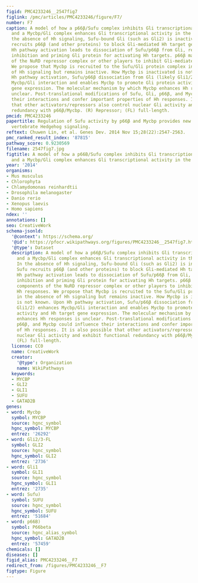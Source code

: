 ```yaml
---
figid: PMC4233246__2547fig7
figlink: /pmc/articles/PMC4233246/figure/F7/
number: F7
caption: A model of how a p66β/Sufu complex inhibits Gli transcriptional activity
  and a Mycbp/Gli complex enhances Gli transcriptional activity in the nucleus. In
  the absence of Hh signaling, Sufu-bound Gli (such as Gli2) is inactive, since Sufu
  recruits p66β (and other proteins) to block Gli-mediated Hh target gene expression.
  Hh pathway activation leads to dissociation of Sufu/p66β from Gli, releasing Gli
  inhibition and priming Gli protein for activating Hh targets. p66β may recruit components
  of the NuRD repressor complex or other players to inhibit Gli-mediated Hh responses.
  We propose that Mycbp is recruited to the Sufu/Gli protein complex in the absence
  of Hh signaling but remains inactive. How Mycbp is inactivated is not known. Upon
  Hh pathway activation, Sufu/p66β dissociation from Gli (likely Gli1/2) enhances
  Mycbp/Gli interaction and enables Mycbp to promote Gli protein activity and Hh target
  gene expression. The molecular mechanism by which Mycbp enhances Hh responses is
  unclear. Post-translational modifications of Sufu, Gli, p66β, and Mycbp could influence
  their interactions and confer important properties of Hh responses. It is also possible
  that other activators/repressors also control nuclear Gli activity and exhibit functional
  redundancy with p66β/Mycbp. (R) Repressor; (FL) full-length.
pmcid: PMC4233246
papertitle: Regulation of Sufu activity by p66β and Mycbp provides new insight into
  vertebrate Hedgehog signaling.
reftext: Chuwen Lin, et al. Genes Dev. 2014 Nov 15;28(22):2547-2563.
pmc_ranked_result_index: '87815'
pathway_score: 0.9230569
filename: 2547fig7.jpg
figtitle: A model of how a p66B/Sufu complex inhibits Gli transcriptional activity
  and a Mycbp/Gli complex enhances Gli transcriptional activity in the nucleus
year: '2014'
organisms:
- Mus musculus
- Chlorophyta
- Chlamydomonas reinhardtii
- Drosophila melanogaster
- Danio rerio
- Xenopus laevis
- Homo sapiens
ndex: ''
annotations: []
seo: CreativeWork
schema-jsonld:
  '@context': https://schema.org/
  '@id': https://pfocr.wikipathways.org/figures/PMC4233246__2547fig7.html
  '@type': Dataset
  description: A model of how a p66β/Sufu complex inhibits Gli transcriptional activity
    and a Mycbp/Gli complex enhances Gli transcriptional activity in the nucleus.
    In the absence of Hh signaling, Sufu-bound Gli (such as Gli2) is inactive, since
    Sufu recruits p66β (and other proteins) to block Gli-mediated Hh target gene expression.
    Hh pathway activation leads to dissociation of Sufu/p66β from Gli, releasing Gli
    inhibition and priming Gli protein for activating Hh targets. p66β may recruit
    components of the NuRD repressor complex or other players to inhibit Gli-mediated
    Hh responses. We propose that Mycbp is recruited to the Sufu/Gli protein complex
    in the absence of Hh signaling but remains inactive. How Mycbp is inactivated
    is not known. Upon Hh pathway activation, Sufu/p66β dissociation from Gli (likely
    Gli1/2) enhances Mycbp/Gli interaction and enables Mycbp to promote Gli protein
    activity and Hh target gene expression. The molecular mechanism by which Mycbp
    enhances Hh responses is unclear. Post-translational modifications of Sufu, Gli,
    p66β, and Mycbp could influence their interactions and confer important properties
    of Hh responses. It is also possible that other activators/repressors also control
    nuclear Gli activity and exhibit functional redundancy with p66β/Mycbp. (R) Repressor;
    (FL) full-length.
  license: CC0
  name: CreativeWork
  creator:
    '@type': Organization
    name: WikiPathways
  keywords:
  - MYCBP
  - GLI2
  - GLI1
  - SUFU
  - GATAD2B
genes:
- word: Mycbp
  symbol: MYCBP
  source: hgnc_symbol
  hgnc_symbol: MYCBP
  entrez: '26292'
- word: Gli2/3-FL
  symbol: GLI2
  source: hgnc_symbol
  hgnc_symbol: GLI2
  entrez: '2736'
- word: Gli1
  symbol: GLI1
  source: hgnc_symbol
  hgnc_symbol: GLI1
  entrez: '2735'
- word: Sufu)
  symbol: SUFU
  source: hgnc_symbol
  hgnc_symbol: SUFU
  entrez: '51684'
- word: p66B)
  symbol: P66beta
  source: hgnc_alias_symbol
  hgnc_symbol: GATAD2B
  entrez: '57459'
chemicals: []
diseases: []
figid_alias: PMC4233246__F7
redirect_from: /figures/PMC4233246__F7
figtype: Figure
---
```

